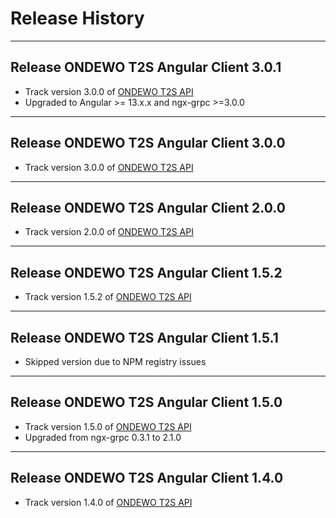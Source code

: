 # Release History

*****************

## Release ONDEWO T2S Angular Client 3.0.1

* Track version 3.0.0 of [ONDEWO T2S API](https://github.com/ondewo/ondewo-t2s-api/releases/3.0.0)
* Upgraded to Angular >= 13.x.x and ngx-grpc >=3.0.0

*****************

## Release ONDEWO T2S Angular Client 3.0.0

* Track version 3.0.0 of [ONDEWO T2S API](https://github.com/ondewo/ondewo-t2s-api/releases/3.0.0)

*****************

## Release ONDEWO T2S Angular Client 2.0.0

* Track version 2.0.0 of [ONDEWO T2S API](https://github.com/ondewo/ondewo-t2s-api/releases/2.0.0)

*****************

## Release ONDEWO T2S Angular Client 1.5.2

* Track version 1.5.2 of [ONDEWO T2S API](https://github.com/ondewo/ondewo-t2s-api/releases/1.5.2)

*****************

## Release ONDEWO T2S Angular Client 1.5.1

* Skipped version due to NPM registry issues

*****************

## Release ONDEWO T2S Angular Client 1.5.0

* Track version 1.5.0 of [ONDEWO T2S API](https://github.com/ondewo/ondewo-t2s-api/releases/1.5.0)
* Upgraded from ngx-grpc 0.3.1 to 2.1.0

*****************

## Release ONDEWO T2S Angular Client 1.4.0

* Track version 1.4.0 of [ONDEWO T2S API](https://github.com/ondewo/ondewo-t2s-api/releases/1.4.0)
